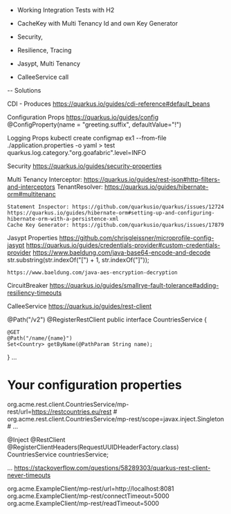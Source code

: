 - Working Integration Tests with H2
- CacheKey with Multi Tenancy Id and own Key Generator

- Security, 
- Resilience, Tracing

- Jasypt, Multi Tenancy
- CalleeService call


-- Solutions
                        
CDI - Produces
    https://quarkus.io/guides/cdi-reference#default_beans

Configuration Props
    https://quarkus.io/guides/config
    @ConfigProperty(name = "greeting.suffix", defaultValue="!")

Logging Props
    kubectl create configmap ex1 --from-file ./application.properties -o yaml > test
    quarkus.log.category.\"org.goafabric\".level=INFO

Security
https://quarkus.io/guides/security-properties

Multi Tenancy
    Interceptor: https://quarkus.io/guides/rest-json#http-filters-and-interceptors
    TenantResolver: https://quarkus.io/guides/hibernate-orm#multitenanc

    Statement Inspector: https://github.com/quarkusio/quarkus/issues/12724
    https://quarkus.io/guides/hibernate-orm#setting-up-and-configuring-hibernate-orm-with-a-persistence-xml
	Cache Key Generator: https://github.com/quarkusio/quarkus/issues/17879

Jasypt Properties
    https://github.com/chrisgleissner/microprofile-config-jasypt
    https://quarkus.io/guides/credentials-provider#custom-credentials-provider
    https://www.baeldung.com/java-base64-encode-and-decode
    str.substring(str.indexOf("[") + 1, str.indexOf("]"));

    https://www.baeldung.com/java-aes-encryption-decryption

CircuitBreaker
    https://quarkus.io/guides/smallrye-fault-tolerance#adding-resiliency-timeouts

CalleeService
https://quarkus.io/guides/rest-client

@Path("/v2")
@RegisterRestClient
public interface CountriesService {

    @GET
    @Path("/name/{name}")
    Set<Country> getByName(@PathParam String name);
}
...
# Your configuration properties
org.acme.rest.client.CountriesService/mp-rest/url=https://restcountries.eu/rest #
org.acme.rest.client.CountriesService/mp-rest/scope=javax.inject.Singleton #
...

@Inject
@RestClient
@RegisterClientHeaders(RequestUUIDHeaderFactory.class)
CountriesService countriesService;

...
https://stackoverflow.com/questions/58289303/quarkus-rest-client-never-timeouts

org.acme.ExampleClient/mp-rest/url=http://localhost:8081
org.acme.ExampleClient/mp-rest/connectTimeout=5000
org.acme.ExampleClient/mp-rest/readTimeout=5000
                     
